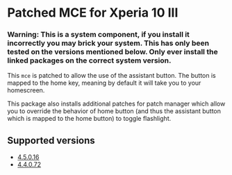 # Patched MCE for Xperia 10 III

### Warning: This is a system component, if you install it incorrectly you may brick your system. This has only been tested on the versions mentioned below. Only ever install the linked packages on the correct system version.

This `mce` is patched to allow the use of the assistant button. The button is mapped to the home key, meaning by default it will take you to your homescreen.

This package also installs additional patches for patch manager which allow you to override the behavior of home button (and thus the assistant button which is mapped to the home button) to toggle flashlight.

## Supported versions

- [4.5.0.16](https://github.com/RikudouSage/sailfish-os-patched-mce/actions?query=branch%3Amaster++)
- [4.4.0.72](https://github.com/RikudouSage/sailfish-os-patched-mce/releases/tag/v4.4.0.72)
